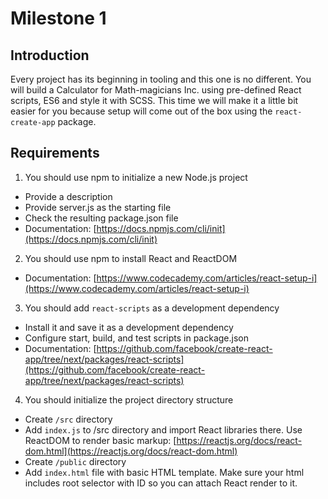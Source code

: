 # Milestone 1

## Introduction
Every project has its beginning in tooling and this one is no different. You will build a Calculator for Math-magicians Inc.
using pre-defined React scripts, ES6 and style it with SCSS. This time we will make it a little bit easier for you because
setup will come out of the box using the `react-create-app` package.

## Requirements

1. You should use npm to initialize a new Node.js project
  - Provide a description
  - Provide server.js as the starting file
  - Check the resulting package.json file
  - Documentation: [https://docs.npmjs.com/cli/init](https://docs.npmjs.com/cli/init)
2. You should use npm to install React and ReactDOM
  - Documentation: [https://www.codecademy.com/articles/react-setup-i](https://www.codecademy.com/articles/react-setup-i)
3. You should add `react-scripts` as a development dependency
  - Install it and save it as a development dependency
  - Configure start, build, and test scripts in package.json
  - Documentation: [https://github.com/facebook/create-react-app/tree/next/packages/react-scripts](https://github.com/facebook/create-react-app/tree/next/packages/react-scripts)
4. You should initialize the project directory structure
  - Create `/src` directory
  - Add `index.js` to /src directory and import React libraries there. Use ReactDOM to render basic markup: [https://reactjs.org/docs/react-dom.html](https://reactjs.org/docs/react-dom.html)
  - Create `/public` directory
  - Add `index.html` file with basic HTML template. Make sure your html includes root selector with ID so you can attach React render to it.
